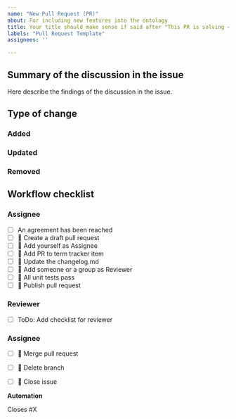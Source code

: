 ```yaml
---
name: "New Pull Request (PR)"
about: For including new features into the ontology
title: Your title should make sense if said after "This PR is solving <your issue>"
labels: "Pull Request Template"
assignees: ''

---
```


## Summary of the discussion in the issue

Here describe the findings of the discussion in the issue.

## Type of change

### Added

### Updated

### Removed


## Workflow checklist

### Assignee

- [ ] An agreement has been reached
- [ ] 🐙 Create a draft pull request
- [ ] 🐙 Add yourself as Assignee
- [ ] 📙 Add PR to term tracker item
- [ ] 📝 Update the changelog.md
- [ ] 🐙 Add someone or a group as Reviewer
- [ ] 🐙 All unit tests pass
- [ ] 🐙 Publish pull request

### Reviewer

- [ ] ToDo: Add checklist for reviewer

### Assignee

- [ ] 🐙 Merge pull request
- [ ] 🐙 Delete branch
- [ ] 🐙 Close issue


**Automation**

Closes #X

